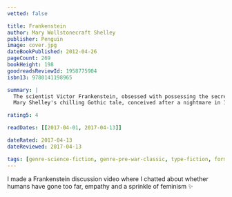 ```yaml
---
vetted: false

title: Frankenstein
author: Mary Wollstonecraft Shelley
publisher: Penguin
image: cover.jpg
dateBookPublished: 2012-04-26
pageCount: 269
bookHeight: 198
goodreadsReviewId: 1958775904
isbn13: 9780141198965

summary: |
  The scientist Victor Frankenstein, obsessed with possessing the secrets of life, creates a new being from the bodies of the dead. But his creature is a twisted, gruesome parody of a man who, rejected for his monstrous appearance, sets out to destroy his maker.
  Mary Shelley's chilling Gothic tale, conceived after a nightmare in 1816 when she was only eighteen, became a modern myth. It is a disturbing and dramatic exploration of birth and death, creation and destruction, and one of the most iconic horror stories of all time.

rating5: 4

readDates: [[2017-04-01, 2017-04-13]]

dateRated: 2017-04-13
dateReviewed: 2017-04-13

tags: [genre-science-fiction, genre-pre-war-classic, type-fiction, form-ebook, pub-english-library]
---
```


I made a Frankenstein discussion video where I chatted about whether humans have gone too far, empathy and a sprinkle of feminism ✨

